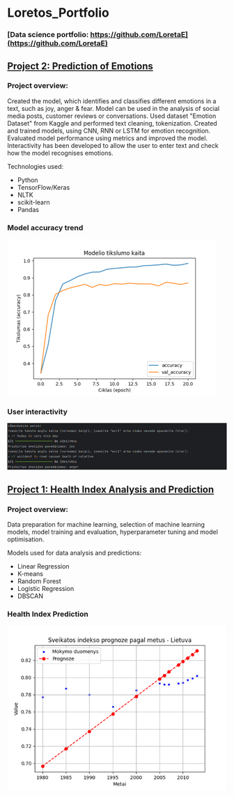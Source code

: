 # Loretos_Portfolio
### [Data science portfolio: https://github.com/LoretaE](https://github.com/LoretaE)

## [Project 2: Prediction of Emotions](https://github.com/LoretaE/EmotionPrediction)
### Project overview:
Created the model, which identifies and classifies different emotions in a text, such as joy, anger & fear. Model can be used in the analysis of social media posts, customer reviews or conversations.
Used dataset "Emotion Dataset" from Kaggle and performed text cleaning, tokenization. Created and trained models, using CNN, RNN or LSTM for emotion recognition. Evaluated model performance using metrics and improved the model. Interactivity has been developed to allow the user to enter text and check how the model recognises emotions.

Technologies used:
* Python
* TensorFlow/Keras
* NLTK
* scikit-learn
* Pandas

### Model accuracy trend

![](/images/ER_acc_trend.png)

### User interactivity 
![](/images/ER_interactivity.png)

## [Project 1: Health Index Analysis and Prediction](https://github.com/LoretaE/SveikatosAnalize)
### Project overview:
Data preparation for machine learning, selection of machine learning models, model training and evaluation, hyperparameter tuning and model optimisation. 

Models used for data analysis and predictions: 
* Linear Regression
* K-means
* Random Forest
* Logistic Regression
* DBSCAN

### Health Index Prediction
![](/images/HI_prediction.png)

